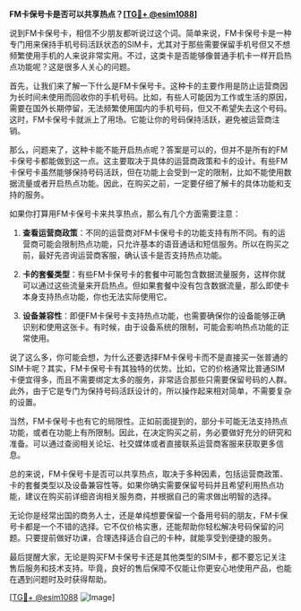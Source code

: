 **FM卡保号卡是否可以共享热点？[[TG💪+ @esim1088](https://t.me/s/esim1088)]**

说到FM卡保号卡，相信不少朋友都听说过这个词。简单来说，FM卡保号卡是一种专门用来保持手机号码活跃状态的SIM卡，尤其对于那些需要保留手机号但又不想频繁使用手机的人来说非常实用。不过，这类卡是否能够像普通手机卡一样开启热点功能呢？这是很多人关心的问题。

首先，让我们来了解一下什么是FM卡保号卡。这种卡的主要作用是防止运营商因为长时间未使用而回收你的手机号码。比如，有些人可能因为工作或生活的原因，需要在国外长期停留，无法频繁使用国内的手机号码，但又不希望失去这个号码。这时，FM卡保号卡就派上了用场。它能让你的号码保持活跃，避免被运营商注销。

那么，问题来了，这种卡能不能开启热点呢？答案是可以的，但并不是所有的FM卡保号卡都能做到这一点。这主要取决于具体的运营商政策和卡的设计。有些FM卡保号卡虽然能够保持号码活跃，但在功能上会受到一定的限制，比如不能使用数据流量或者开启热点功能。因此，在购买之前，一定要仔细了解卡的具体功能和支持的服务。

如果你打算用FM卡保号卡来共享热点，那么有几个方面需要注意：

1. **查看运营商政策**：不同的运营商对FM卡保号卡的功能支持有所不同。有的运营商可能会限制热点功能，只允许基本的语音通话和短信服务。所以在购买之前，最好先咨询运营商客服，确认该卡是否支持热点功能。

2. **卡的套餐类型**：有些FM卡保号卡的套餐中可能包含数据流量服务，这样你就可以通过这些流量来开启热点。但如果套餐中没有包含数据流量，那么即使卡本身支持热点功能，你也无法实际使用它。

3. **设备兼容性**：即便FM卡保号卡支持热点功能，也需要确保你的设备能够正确识别和使用这张卡。有时候，由于设备系统的限制，可能会影响热点功能的正常使用。

说了这么多，你可能会想，为什么还要选择FM卡保号卡而不是直接买一张普通的SIM卡呢？其实，FM卡保号卡有其独特的优势。比如，它的价格通常比普通SIM卡便宜得多，而且不需要绑定太多的服务，非常适合那些只需要保留号码的人群。此外，由于它是专门为保持号码活跃设计的，所以操作起来相对简单，不需要复杂的设置。

当然，FM卡保号卡也有它的局限性。正如前面提到的，部分卡可能无法支持热点功能，或者在功能上有所限制。因此，在决定购买之前，务必要做好充分的研究和准备。可以通过查阅相关论坛、社交媒体或者直接联系运营商客服来获取更多信息。

总的来说，FM卡保号卡是否可以共享热点，取决于多种因素，包括运营商政策、卡的套餐类型以及设备兼容性等。如果你确实需要保留号码并且希望利用热点功能，建议在购买前详细咨询相关服务商，并根据自己的需求做出明智的选择。

无论你是经常出国的商务人士，还是单纯想要保留一个备用号码的朋友，FM卡保号卡都是一个不错的选择。它不仅价格实惠，还能帮助你轻松解决号码保留的问题。只要提前做好功课，合理选择适合自己的卡种，就能享受到便捷的服务。

最后提醒大家，无论是购买FM卡保号卡还是其他类型的SIM卡，都不要忘记关注售后服务和技术支持。毕竟，良好的售后保障不仅能让你更安心地使用产品，也能在遇到问题时及时获得帮助。

[[TG💪+ @esim1088](https://t.me/s/esim1088) ![Image](https://i.postimg.cc/4NQfJmqS/Snipaste-2025-05-13-00-14-12.png)]
